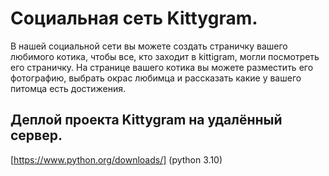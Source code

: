# Социальная сеть Kittygram.

  В нашей социальной сети вы можете создать страничку вашего любимого котика, чтобы все, кто заходит в kittigram, могли посмотреть его страничку.
На странице вашего котика вы можете разместить его фотографию, выбрать окрас любимца и рассказать какие у вашего питомца есть достижения.

## Деплой проекта Kittygram на удалённый сервер.
[https://www.python.org/downloads/]
(python 3.10)
